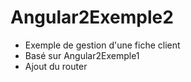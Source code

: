 # Angular2Exemple2


* Exemple de gestion d'une fiche client
* Basé sur Angular2Exemple1
* Ajout du router
